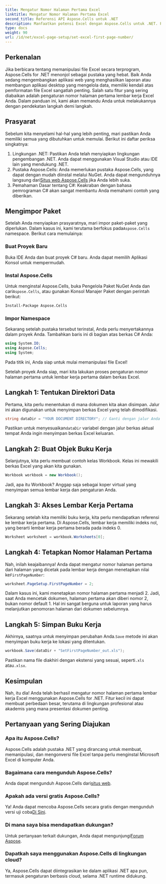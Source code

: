 ```yaml
---
title: Mengatur Nomor Halaman Pertama Excel
linktitle: Mengatur Nomor Halaman Pertama Excel
second_title: Referensi API Aspose.Cells untuk .NET
description: Manfaatkan potensi Excel dengan Aspose.Cells untuk .NET. Pelajari cara mengatur nomor halaman pertama di lembar kerja Anda dengan mudah dalam panduan lengkap ini.
type: docs
weight: 90
url: /id/net/excel-page-setup/set-excel-first-page-number/
---
```

## Perkenalan

Jika berbicara tentang memanipulasi file Excel secara terprogram, Aspose.Cells for .NET menonjol sebagai pustaka yang hebat. Baik Anda sedang mengembangkan aplikasi web yang menghasilkan laporan atau membangun aplikasi desktop yang mengelola data, memiliki kendali atas pemformatan file Excel sangatlah penting. Salah satu fitur yang sering diabaikan adalah pengaturan nomor halaman pertama lembar kerja Excel Anda. Dalam panduan ini, kami akan memandu Anda untuk melakukannya dengan pendekatan langkah demi langkah.

## Prasyarat

Sebelum kita menyelami hal-hal yang lebih penting, mari pastikan Anda memiliki semua yang dibutuhkan untuk memulai. Berikut ini daftar periksa singkatnya:

1. Lingkungan .NET: Pastikan Anda telah menyiapkan lingkungan pengembangan .NET. Anda dapat menggunakan Visual Studio atau IDE lain yang mendukung .NET.
2.  Pustaka Aspose.Cells: Anda memerlukan pustaka Aspose.Cells, yang dapat dengan mudah diinstal melalui NuGet. Anda dapat mengunduhnya langsung dari[Situs web Aspose.Cells](https://releases.aspose.com/cells/net/) jika Anda lebih suka.
3. Pemahaman Dasar tentang C#: Keakraban dengan bahasa pemrograman C# akan sangat membantu Anda memahami contoh yang diberikan.

## Mengimpor Paket

 Setelah Anda menyiapkan prasyaratnya, mari impor paket-paket yang diperlukan. Dalam kasus ini, kami terutama berfokus pada`Aspose.Cells` namespace. Berikut cara memulainya:

### Buat Proyek Baru

Buka IDE Anda dan buat proyek C# baru. Anda dapat memilih Aplikasi Konsol untuk mempermudah.

### Instal Aspose.Cells

 Untuk menginstal Aspose.Cells, buka Pengelola Paket NuGet Anda dan cari`Aspose.Cells`, atau gunakan Konsol Manajer Paket dengan perintah berikut:

```bash
Install-Package Aspose.Cells
```

### Impor Namespace

Sekarang setelah pustaka tersebut terinstal, Anda perlu menyertakannya dalam proyek Anda. Tambahkan baris ini di bagian atas berkas C# Anda:

```csharp
using System.IO;
using Aspose.Cells;
using System;
```

Pada titik ini, Anda siap untuk mulai memanipulasi file Excel!

Setelah proyek Anda siap, mari kita lakukan proses pengaturan nomor halaman pertama untuk lembar kerja pertama dalam berkas Excel.

## Langkah 1: Tentukan Direktori Data

Pertama, kita perlu menentukan di mana dokumen kita akan disimpan. Jalur ini akan digunakan untuk menyimpan berkas Excel yang telah dimodifikasi.

```csharp
string dataDir = "YOUR DOCUMENT DIRECTORY"; // Ganti dengan jalur Anda yang sebenarnya
```

 Pastikan untuk menyesuaikan`dataDir` variabel dengan jalur berkas aktual tempat Anda ingin menyimpan berkas Excel keluaran.

## Langkah 2: Buat Objek Buku Kerja

Selanjutnya, kita perlu membuat contoh kelas Workbook. Kelas ini mewakili berkas Excel yang akan kita gunakan.

```csharp
Workbook workbook = new Workbook();
```

Jadi, apa itu Workbook? Anggap saja sebagai koper virtual yang menyimpan semua lembar kerja dan pengaturan Anda.

## Langkah 3: Akses Lembar Kerja Pertama

Sekarang setelah kita memiliki buku kerja, kita perlu mendapatkan referensi ke lembar kerja pertama. Di Aspose.Cells, lembar kerja memiliki indeks nol, yang berarti lembar kerja pertama berada pada indeks 0.

```csharp
Worksheet worksheet = workbook.Worksheets[0];
```

## Langkah 4: Tetapkan Nomor Halaman Pertama

 Nah, inilah keajaibannya! Anda dapat mengatur nomor halaman pertama dari halaman yang dicetak pada lembar kerja dengan menetapkan nilai ke`FirstPageNumber`:

```csharp
worksheet.PageSetup.FirstPageNumber = 2;
```

Dalam kasus ini, kami menetapkan nomor halaman pertama menjadi 2. Jadi, saat Anda mencetak dokumen, halaman pertama akan diberi nomor 2, bukan nomor default 1. Hal ini sangat berguna untuk laporan yang harus melanjutkan penomoran halaman dari dokumen sebelumnya.

## Langkah 5: Simpan Buku Kerja

 Akhirnya, saatnya untuk menyimpan perubahan Anda.`Save` metode ini akan menyimpan buku kerja ke lokasi yang ditentukan.

```csharp
workbook.Save(dataDir + "SetFirstPageNumber_out.xls");
```

 Pastikan nama file diakhiri dengan ekstensi yang sesuai, seperti`.xls` atau`.xlsx`.

## Kesimpulan

Nah, itu dia! Anda telah berhasil mengatur nomor halaman pertama lembar kerja Excel menggunakan Aspose.Cells for .NET. Fitur kecil ini dapat membuat perbedaan besar, terutama di lingkungan profesional atau akademis yang mana presentasi dokumen penting.

## Pertanyaan yang Sering Diajukan

### Apa itu Aspose.Cells?
Aspose.Cells adalah pustaka .NET yang dirancang untuk membuat, memanipulasi, dan mengonversi file Excel tanpa perlu menginstal Microsoft Excel di komputer Anda.

### Bagaimana cara mengunduh Aspose.Cells?
 Anda dapat mengunduh Aspose.Cells dari[situs web](https://releases.aspose.com/cells/net/).

### Apakah ada versi gratis Aspose.Cells?
Ya! Anda dapat mencoba Aspose.Cells secara gratis dengan mengunduh versi uji coba[Di Sini](https://releases.aspose.com/).

### Di mana saya bisa mendapatkan dukungan?
 Untuk pertanyaan terkait dukungan, Anda dapat mengunjungi[Forum Aspose](https://forum.aspose.com/c/cells/9).

### Dapatkah saya menggunakan Aspose.Cells di lingkungan cloud?
Ya, Aspose.Cells dapat diintegrasikan ke dalam aplikasi .NET apa pun, termasuk pengaturan berbasis cloud, selama .NET runtime didukung.